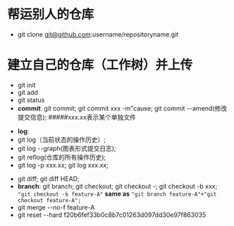 # 帮运别人的仓库
- git clone git@github.com:username/repositoryname.git

# 建立自己的仓库（工作树）并上传
- git init
- git add    
- git status
- **commit**: git commit;  git commit xxx -m"cause; git commit --amend(修改提交信息);
#####xxx.xx表示某个单独文件
+ **log**: 
+ git log（当前状态的操作历史）;
+ git log --graph(图表形式提交日志);
+ git reflog(仓库的所有操作历史); 
+ git log -p xxx.xx;    git log xxx.xx; 
- git diff; git diff HEAD;  
- **branch**: git branch; git checkout; git checkout -; git checkout -b xxx; 
	```"git checkout -b feature-A"``` 
	**same as**
	```"git branch feature-A"+"git checkout feature-A";``` 
- git merge --no-f feature-A
- git reset --hard f20b6fef33b0c8b7c01263d097dd30e97f863035
